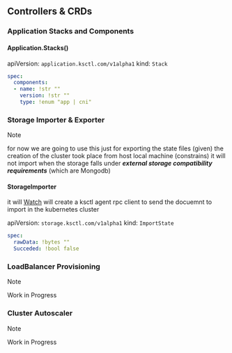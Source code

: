 ## Controllers & CRDs

### Application Stacks and Components

#### Application.Stacks()

apiVersion: `application.ksctl.com/v1alpha1`
kind: `Stack`

```yaml
spec:
  components:
  - name: !str ""
    version: !str ""
    type: !enum "app | cni"
```

### Storage Importer & Exporter

> [!NOTE]
> for now we are going to use this just for exporting the state files
> (given) the creation of the cluster took place from host local machine
> (constrains) it will not import when the storage falls under 
    **_external storage compatibility requirements_** (which are Mongodb)

#### StorageImporter
it will [Watch](#storageimport)
will create a ksctl agent rpc client to send the docuemnt to import in the kubernetes cluster

apiVersion: `storage.ksctl.com/v1alpha1`
kind: `ImportState`


```yaml
spec:
  rawData: !bytes ""
  Succeded: !bool false
```


### LoadBalancer Provisioning

> [!NOTE]
> Work in Progress

### Cluster Autoscaler

> [!NOTE]
> Work in Progress

